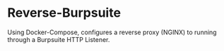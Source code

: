 # Reverse-Burpsuite
Using Docker-Compose, configures a reverse proxy (NGINX) to running through a Burpsuite HTTP Listener.
